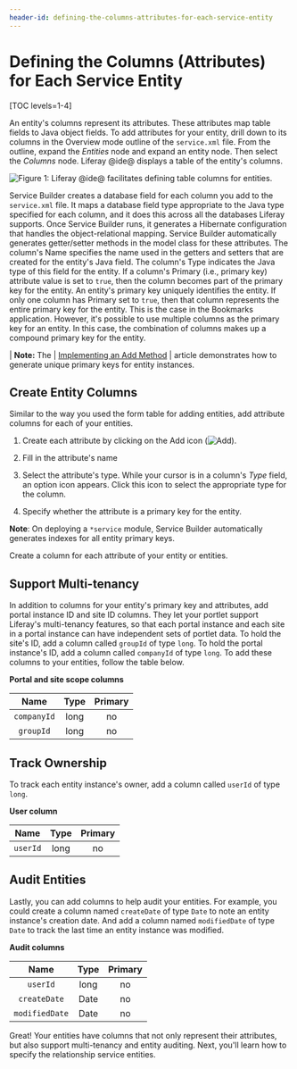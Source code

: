 ```yaml
---
header-id: defining-the-columns-attributes-for-each-service-entity
---
```


# Defining the Columns (Attributes) for Each Service Entity

[TOC levels=1-4]

An entity's columns represent its attributes. These attributes map table fields
to Java object fields. To add attributes for your entity, drill down to its
columns in the Overview mode outline of the `service.xml` file. From the
outline, expand the *Entities* node and expand an entity node. Then select the
*Columns* node. Liferay @ide@ displays a table of the entity's columns. 

![Figure 1: Liferay @ide@ facilitates defining table columns for entities.](../../../../images/service-builder-entity-columns.png)

Service Builder creates a database field for each column you add to the
`service.xml` file. It maps a database field type appropriate to the Java type
specified for each column, and it does this across all the databases Liferay
supports. Once Service Builder runs, it generates a Hibernate
configuration that handles the object-relational mapping. Service Builder
automatically generates getter/setter methods in the model class for these
attributes. The column's Name specifies the name used in the getters and setters
that are created for the entity's Java field. The column's Type indicates the
Java type of this field for the entity. If a column's Primary (i.e., primary
key) attribute value is set to `true`, then the column becomes part of the
primary key for the entity. An entity's primary key uniquely identifies
the entity. If only one column has Primary set to `true`, then that column
represents the entire primary key for the entity. This is the case in the
Bookmarks application. However, it's possible to use multiple columns as the
primary key for an entity. In this case, the combination of columns makes up
a compound primary key for the entity.

| **Note:** The
| [Implementing an Add Method](/docs/7-1/tutorials/-/knowledge_base/t/implementing-an-add-method#generate-a-primary-key)
| article demonstrates how to generate unique primary keys for entity instances.

## Create Entity Columns

Similar to the way you used the form table for adding entities, add attribute
columns for each of your entities.

1.  Create each attribute by clicking on the Add icon
    (![Add](../../../../images/icon-add-ide.png)).

2.  Fill in the attribute's name

3.  Select the attribute's type. While your cursor is in a column's *Type* 
    field, an option icon appears. Click this icon to select the appropriate
    type for the column.

4.  Specify whether the attribute is a primary key for the entity.

**Note**: On deploying a `*service` module, Service Builder automatically 
generates indexes for all entity primary keys. 

Create a column for each attribute of your entity or entities.

## Support Multi-tenancy

In addition to columns for your entity's primary key and attributes, add portal
instance ID and site ID columns. They let your portlet support Liferay's
multi-tenancy features, so that each portal instance and each site in a portal
instance can have independent sets of portlet data. To hold the site's ID, add a
column called `groupId` of type `long`. To hold the portal instance's ID, add a
column called `companyId` of type `long`. To add these columns to your entities,
follow the table below.

**Portal and site scope columns**

  Name      | Type   | Primary
:---------: | :----: | :------:
`companyId` | long   | no
`groupId`   | long   | no

## Track Ownership

To track each entity instance's owner, add a column called `userId` of type
`long`. 

**User column**

  Name   | Type   | Primary
:------: | :----: | :------:
`userId` | long   | no

## Audit Entities

Lastly, you can add columns to help audit your entities. For example, you could
create a column named `createDate` of type `Date` to note an entity instance's
creation date. And add a column named `modifiedDate` of type `Date` to track
the last time an entity instance was modified.

**Audit columns**

  Name         | Type   | Primary
:------------: | :----: | :------:
`userId`       | long   | no
`createDate`   | Date   | no
`modifiedDate` | Date   | no

Great! Your entities have columns that not only represent their attributes, but
also support multi-tenancy and entity auditing. Next, you'll learn how to
specify the relationship service entities. 
